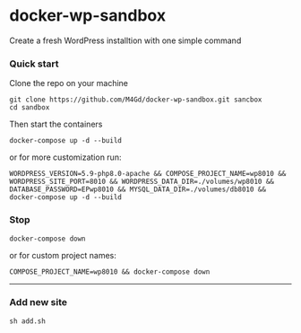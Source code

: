 # docker-wp-sandbox
Create a fresh WordPress installtion with one simple command

### Quick start

Clone the repo on your machine
```
git clone https://github.com/M4Gd/docker-wp-sandbox.git sancbox
cd sandbox
```
Then start the containers
```
docker-compose up -d --build
```

or for more customization run:

```
WORDPRESS_VERSION=5.9-php8.0-apache && COMPOSE_PROJECT_NAME=wp8010 && WORDPRESS_SITE_PORT=8010 && WORDPRESS_DATA_DIR=./volumes/wp8010 && DATABASE_PASSWORD=EPwp8010 && MYSQL_DATA_DIR=./volumes/db8010 && docker-compose up -d --build
```

### Stop

`docker-compose down`

or for custom project names:

`COMPOSE_PROJECT_NAME=wp8010 && docker-compose down`

---

### Add new site

`sh add.sh`
